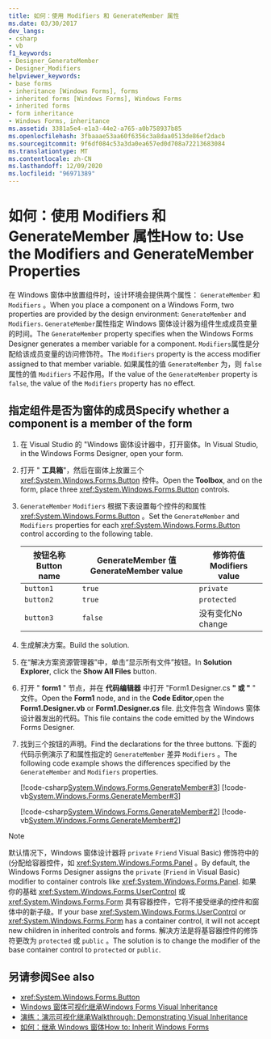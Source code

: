 ```yaml
---
title: 如何：使用 Modifiers 和 GenerateMember 属性
ms.date: 03/30/2017
dev_langs:
- csharp
- vb
f1_keywords:
- Designer_GenerateMember
- Designer_Modifiers
helpviewer_keywords:
- base forms
- inheritance [Windows Forms], forms
- inherited forms [Windows Forms], Windows Forms
- inherited forms
- form inheritance
- Windows Forms, inheritance
ms.assetid: 3381a5e4-e1a3-44e2-a765-a0b758937b85
ms.openlocfilehash: 3fbaaae53aa60f6356c3a8daa0513de86ef2dacb
ms.sourcegitcommit: 9f6df084c53a3da0ea657ed0d708a72213683084
ms.translationtype: MT
ms.contentlocale: zh-CN
ms.lasthandoff: 12/09/2020
ms.locfileid: "96971389"
---
```

# <a name="how-to-use-the-modifiers-and-generatemember-properties"></a><span data-ttu-id="2e50f-102">如何：使用 Modifiers 和 GenerateMember 属性</span><span class="sxs-lookup"><span data-stu-id="2e50f-102">How to: Use the Modifiers and GenerateMember Properties</span></span>

<span data-ttu-id="2e50f-103">在 Windows 窗体中放置组件时，设计环境会提供两个属性： `GenerateMember` 和 `Modifiers` 。</span><span class="sxs-lookup"><span data-stu-id="2e50f-103">When you place a component on a Windows Form, two properties are provided by the design environment: `GenerateMember` and `Modifiers`.</span></span> <span data-ttu-id="2e50f-104">`GenerateMember`属性指定 Windows 窗体设计器为组件生成成员变量的时间。</span><span class="sxs-lookup"><span data-stu-id="2e50f-104">The `GenerateMember` property specifies when the Windows Forms Designer generates a member variable for a component.</span></span> <span data-ttu-id="2e50f-105">`Modifiers`属性是分配给该成员变量的访问修饰符。</span><span class="sxs-lookup"><span data-stu-id="2e50f-105">The `Modifiers` property is the access modifier assigned to that member variable.</span></span> <span data-ttu-id="2e50f-106">如果属性的值 `GenerateMember` 为，则 `false` 属性的值 `Modifiers` 不起作用。</span><span class="sxs-lookup"><span data-stu-id="2e50f-106">If the value of the `GenerateMember` property is `false`, the value of the `Modifiers` property has no effect.</span></span>

## <a name="specify-whether-a-component-is-a-member-of-the-form"></a><span data-ttu-id="2e50f-107">指定组件是否为窗体的成员</span><span class="sxs-lookup"><span data-stu-id="2e50f-107">Specify whether a component is a member of the form</span></span>

1. <span data-ttu-id="2e50f-108">在 Visual Studio 的 "Windows 窗体设计器中，打开窗体。</span><span class="sxs-lookup"><span data-stu-id="2e50f-108">In Visual Studio, in the Windows Forms Designer, open your form.</span></span>

2. <span data-ttu-id="2e50f-109">打开 " **工具箱**"，然后在窗体上放置三个 <xref:System.Windows.Forms.Button> 控件。</span><span class="sxs-lookup"><span data-stu-id="2e50f-109">Open the **Toolbox**, and on the form, place three <xref:System.Windows.Forms.Button> controls.</span></span>

3. <span data-ttu-id="2e50f-110">`GenerateMember` `Modifiers` 根据下表设置每个控件的和属性 <xref:System.Windows.Forms.Button> 。</span><span class="sxs-lookup"><span data-stu-id="2e50f-110">Set the `GenerateMember` and `Modifiers` properties for each <xref:System.Windows.Forms.Button> control according to the following table.</span></span>

    |<span data-ttu-id="2e50f-111">按钮名称</span><span class="sxs-lookup"><span data-stu-id="2e50f-111">Button name</span></span>|<span data-ttu-id="2e50f-112">GenerateMember 值</span><span class="sxs-lookup"><span data-stu-id="2e50f-112">GenerateMember value</span></span>|<span data-ttu-id="2e50f-113">修饰符值</span><span class="sxs-lookup"><span data-stu-id="2e50f-113">Modifiers value</span></span>|
    |-----------------|--------------------------|---------------------|
    |`button1`|`true`|`private`|
    |`button2`|`true`|`protected`|
    |`button3`|`false`|<span data-ttu-id="2e50f-114">没有变化</span><span class="sxs-lookup"><span data-stu-id="2e50f-114">No change</span></span>|

4. <span data-ttu-id="2e50f-115">生成解决方案。</span><span class="sxs-lookup"><span data-stu-id="2e50f-115">Build the solution.</span></span>

5. <span data-ttu-id="2e50f-116">在“解决方案资源管理器”中，单击“显示所有文件”按钮。</span><span class="sxs-lookup"><span data-stu-id="2e50f-116">In **Solution Explorer**, click the **Show All Files** button.</span></span>

6. <span data-ttu-id="2e50f-117">打开 " **form1** " 节点，并在 **代码编辑器** 中打开 "Form1.Designer.cs **" 或 "**  " 文件。</span><span class="sxs-lookup"><span data-stu-id="2e50f-117">Open the **Form1** node, and in the **Code Editor**,open the **Form1.Designer.vb** or **Form1.Designer.cs** file.</span></span> <span data-ttu-id="2e50f-118">此文件包含 Windows 窗体设计器发出的代码。</span><span class="sxs-lookup"><span data-stu-id="2e50f-118">This file contains the code emitted by the Windows Forms Designer.</span></span>

7. <span data-ttu-id="2e50f-119">找到三个按钮的声明。</span><span class="sxs-lookup"><span data-stu-id="2e50f-119">Find the declarations for the three buttons.</span></span> <span data-ttu-id="2e50f-120">下面的代码示例演示了和属性指定的 `GenerateMember` 差异 `Modifiers` 。</span><span class="sxs-lookup"><span data-stu-id="2e50f-120">The following code example shows the differences specified by the `GenerateMember` and `Modifiers` properties.</span></span>

     [!code-csharp[System.Windows.Forms.GenerateMember#3](~/samples/snippets/csharp/VS_Snippets_Winforms/System.Windows.Forms.GenerateMember/CS/Form1.cs#3)]
     [!code-vb[System.Windows.Forms.GenerateMember#3](~/samples/snippets/visualbasic/VS_Snippets_Winforms/System.Windows.Forms.GenerateMember/VB/Form1.vb#3)]

     [!code-csharp[System.Windows.Forms.GenerateMember#2](~/samples/snippets/csharp/VS_Snippets_Winforms/System.Windows.Forms.GenerateMember/CS/Form1.cs#2)]
     [!code-vb[System.Windows.Forms.GenerateMember#2](~/samples/snippets/visualbasic/VS_Snippets_Winforms/System.Windows.Forms.GenerateMember/VB/Form1.vb#2)]

> [!NOTE]
> <span data-ttu-id="2e50f-121">默认情况下，Windows 窗体设计器将 `private` `Friend` Visual Basic) 修饰符中的 (分配给容器控件，如 <xref:System.Windows.Forms.Panel> 。</span><span class="sxs-lookup"><span data-stu-id="2e50f-121">By default, the Windows Forms Designer assigns the `private` (`Friend` in Visual Basic) modifier to container controls like <xref:System.Windows.Forms.Panel>.</span></span> <span data-ttu-id="2e50f-122">如果你的基础 <xref:System.Windows.Forms.UserControl> 或 <xref:System.Windows.Forms.Form> 具有容器控件，它将不接受继承的控件和窗体中的新子级。</span><span class="sxs-lookup"><span data-stu-id="2e50f-122">If your base <xref:System.Windows.Forms.UserControl> or <xref:System.Windows.Forms.Form> has a container control, it will not accept new children in inherited controls and forms.</span></span> <span data-ttu-id="2e50f-123">解决方法是将基容器控件的修饰符更改为 `protected` 或 `public` 。</span><span class="sxs-lookup"><span data-stu-id="2e50f-123">The solution is to change the modifier of the base container control to `protected` or `public`.</span></span>

## <a name="see-also"></a><span data-ttu-id="2e50f-124">另请参阅</span><span class="sxs-lookup"><span data-stu-id="2e50f-124">See also</span></span>

- <xref:System.Windows.Forms.Button>
- [<span data-ttu-id="2e50f-125">Windows 窗体可视化继承</span><span class="sxs-lookup"><span data-stu-id="2e50f-125">Windows Forms Visual Inheritance</span></span>](windows-forms-visual-inheritance.md)
- [<span data-ttu-id="2e50f-126">演练：演示可视化继承</span><span class="sxs-lookup"><span data-stu-id="2e50f-126">Walkthrough: Demonstrating Visual Inheritance</span></span>](walkthrough-demonstrating-visual-inheritance.md)
- [<span data-ttu-id="2e50f-127">如何：继承 Windows 窗体</span><span class="sxs-lookup"><span data-stu-id="2e50f-127">How to: Inherit Windows Forms</span></span>](how-to-inherit-windows-forms.md)
